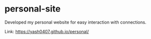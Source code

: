 # personal-site
Developed my personal website for easy interaction with connections.

Link: https://yash0407.github.io/personal/
